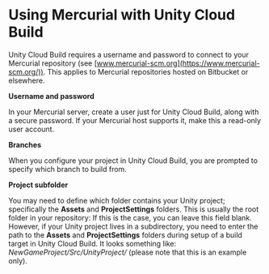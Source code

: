 # Using Mercurial with Unity Cloud Build

Unity Cloud Build requires a username and password to connect to your Mercurial repository (see [www.mercurial-scm.org](https://www.mercurial-scm.org/)). This applies to Mercurial repositories hosted on Bitbucket or elsewhere.

**Username and password**

In your Mercurial server, create a user just for Unity Cloud Build, along with a secure password. If your Mercurial host supports it, make this a read-only user account.

**Branches**

When you configure your project in Unity Cloud Build, you are prompted to specify which branch to build from.

**Project subfolder**

You may need to define which folder contains your Unity project; specifically the __Assets__ and __ProjectSettings__ folders. This is usually the root folder in your repository: If this is the case, you can leave this field blank. However, if your Unity project lives in a subdirectory, you need to enter the path to the __Assets__ and __ProjectSettings__ folders during setup of a build target in Unity Cloud Build. It looks something like: _NewGameProject/Src/UnityProject/_ (please note that this is an example only).